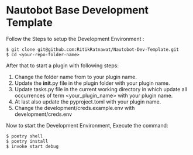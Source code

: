 # Nautobot Base Development Template

Follow the Steps to setup the Development Environment :

```shell
$ git clone git@github.com:RitikRatnawat/Nautobot-Dev-Template.git
$ cd <your-repo-folder-name>
```

After that to start a plugin with following steps:
 1. Change the folder name from <your-plugin-name> to your plugin name.
 2. Update the __init__.py file in the plugin folder with your plugin name.
 3. Update tasks.py file in the current working directory in which update all occurrences of term <your_plugin_name> with your plugin name.
 4. At last also update the pyproject.toml with your plugin name.
 5. Change the development/creds.example.env with development/creds.env


Now to start the Development Environment, Execute the command:
```shell
$ poetry shell
$ poetry install
$ invoke start debug
```
